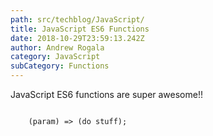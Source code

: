 ```yaml
---
path: src/techblog/JavaScript/
title: JavaScript ES6 Functions
date: 2018-10-29T23:59:13.242Z
author: Andrew Rogala
category: JavaScript
subCategory: Functions
---
```

JavaScript ES6 functions are super awesome!!

<code>
	(param) => (do stuff);
</code>
